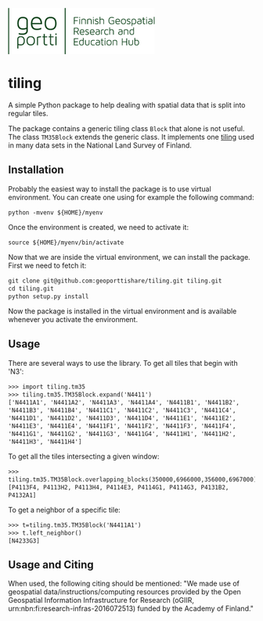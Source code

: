 <img src="https://github.com/geoportti/Logos/blob/master/geoportti_logo_300px.png">

# tiling

A simple Python package to help dealing with spatial data that is split into
regular tiles.

The package contains a generic tiling class `Block` that alone is not useful. The class
`TM35Block` extends the generic class. It implements one
[tiling](https://www.maanmittauslaitos.fi/sites/maanmittauslaitos.fi/files/old/TM35-lehtijako.pdf) used in many
data sets in the National Land Survey of Finland.

## Installation

Probably the easiest way to install the package is to use virtual environment.
You can create one using for example the following command:
```
python -mvenv ${HOME}/myenv
```
Once the environment is created, we need to activate it:
```
source ${HOME}/myenv/bin/activate
```
Now that we are inside the virtual environment, we can install the package.
First we need to fetch it:
```
git clone git@github.com:geoporttishare/tiling.git tiling.git
cd tiling.git
python setup.py install
```
Now the package is installed in the virtual environment and is available
whenever you activate the environment.

## Usage

There are several ways to use the library. To get all tiles that begin with
'N3':
```
>>> import tiling.tm35
>>> tiling.tm35.TM35Block.expand('N4411')
['N4411A1', 'N4411A2', 'N4411A3', 'N4411A4', 'N4411B1', 'N4411B2', 'N4411B3', 'N4411B4', 'N4411C1', 'N4411C2', 'N4411C3', 'N4411C4', 'N4411D1', 'N4411D2', 'N4411D3', 'N4411D4', 'N4411E1', 'N4411E2', 'N4411E3', 'N4411E4', 'N4411F1', 'N4411F2', 'N4411F3', 'N4411F4', 'N4411G1', 'N4411G2', 'N4411G3', 'N4411G4', 'N4411H1', 'N4411H2', 'N4411H3', 'N4411H4']
```
To get all the tiles intersecting a given window:
```
>>> tiling.tm35.TM35Block.overlapping_blocks(350000,6966000,356000,6967000)
[P4113F4, P4113H2, P4113H4, P4114E3, P4114G1, P4114G3, P4131B2, P4132A1]
```
To get a neighbor of a specific tile:
```
>>> t=tiling.tm35.TM35Block('N4411A1')
>>> t.left_neighbor()
[N4233G3]
```

## Usage and Citing
When used, the following citing should be mentioned: "We made use of geospatial
data/instructions/computing resources provided by the Open Geospatial
Information Infrastructure for Research (oGIIR,
urn:nbn:fi:research-infras-2016072513) funded by the Academy of Finland."
